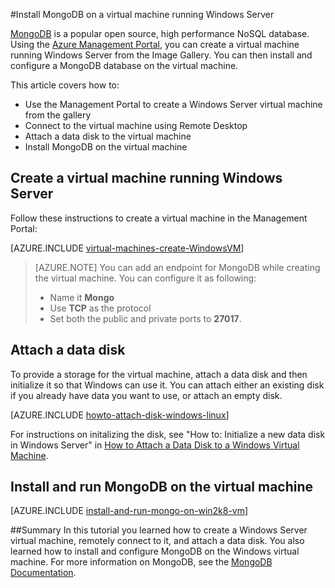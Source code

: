 <properties
	pageTitle="Install MongoDB on a Windows Server virtual machine"
	description="Learn how to install MongoDB on an Azure VM running Windows Server."
	services="virtual-machines"
	documentationCenter=""
	authors="KBDAzure"
	manager="timlt"
	editor="tysonn"/>

<tags
	ms.service="virtual-machines"
	ms.workload="infrastructure-services"
	ms.tgt_pltfrm="vm-windows"
	ms.devlang="na"
	ms.topic="article"
	ms.date="03/06/2015"
	ms.author="kathydav"/>

#Install MongoDB on a virtual machine running Windows Server

[MongoDB][MongoDB] is a popular open source, high performance NoSQL database.  Using the [Azure Management Portal][AzureManagementPortal], you can create a virtual machine running Windows Server from the Image Gallery.  You can then install and configure a MongoDB database on the virtual machine.

This article covers how to:

- Use the Management Portal to create a Windows Server virtual machine from the gallery
- Connect to the virtual machine using Remote Desktop
- Attach a data disk to the virtual machine
- Install MongoDB on the virtual machine

## Create a virtual machine running Windows Server

Follow these instructions to create a virtual machine in the Management Portal:
 
[AZURE.INCLUDE [virtual-machines-create-WindowsVM](../../includes/virtual-machines-create-WindowsVM.md)]

> [AZURE.NOTE] You can add an endpoint for MongoDB while creating the virtual machine. You can configure it as following:
> - Name it **Mongo**
> - Use **TCP** as the protocol
> - Set both the public and private ports to **27017**.

## Attach a data disk
To provide a storage for the virtual machine, attach a data disk and then initialize it so that Windows can use it. You can attach either an existing disk if you already have data you want to use, or attach an empty disk.

[AZURE.INCLUDE [howto-attach-disk-windows-linux](../../includes/howto-attach-disk-windows-linux.md)]

For instructions on initalizing the disk, see "How to: Initialize a new data disk in Windows Server" in [How to Attach a Data Disk to a Windows Virtual Machine](storage-windows-attach-disk.md).

## Install and run MongoDB on the virtual machine

[AZURE.INCLUDE [install-and-run-mongo-on-win2k8-vm](../../includes/install-and-run-mongo-on-win2k8-vm.md)]

##Summary
In this tutorial you learned how to create a Windows Server virtual machine, remotely connect to it, and attach a data disk.  You also learned how to install and configure MongoDB on the Windows virtual machine. For more information on MongoDB, see the [MongoDB Documentation][MongoDocs].

[MongoDocs]: http://www.mongodb.org/display/DOCS/Home
[MongoDB]: http://www.mongodb.org/
[AzureManagementPortal]: http://manage.windowsazure.com
